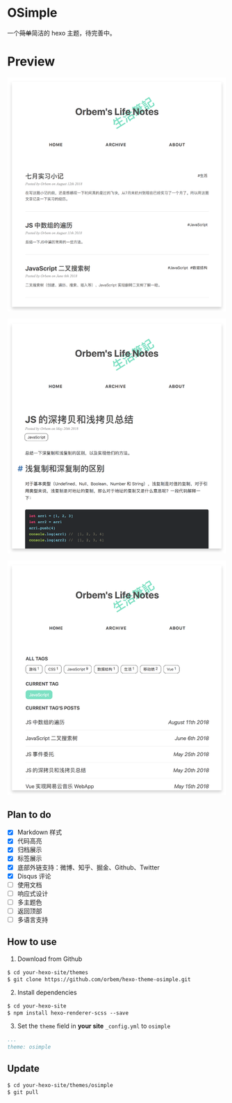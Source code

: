 # OSimple

一个~~简单~~简洁的 hexo 主题，待完善中。

# Preview

![HOME](./img/1.png)

![POST](./img/3.png)

![POST](./img/6.png)

## Plan to do

- [x] Markdown 样式
- [x] 代码高亮
- [x] 归档展示
- [x] 标签展示
- [x] 底部外链支持：微博、知乎、掘金、Github、Twitter
- [x] Disqus 评论
- [ ] 使用文档
- [ ] 响应式设计
- [ ] 多主题色
- [ ] 返回顶部
- [ ] 多语言支持

## How to use

1. Download from Github

```shell
$ cd your-hexo-site/themes
$ git clone https://github.com/orbem/hexo-theme-osimple.git
```

2. Install dependencies

```shell
$ cd your-hexo-site
$ npm install hexo-renderer-scss --save
```

3. Set the `theme` field in **your site** `_config.yml` to `osimple`

```yaml
...
theme: osimple
```

## Update

```shell
$ cd your-hexo-site/themes/osimple
$ git pull
```

